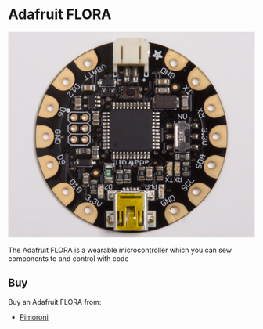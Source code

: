 # Adafruit FLORA

![Adafruit FLORA](adafruit-flora.png)

The Adafruit FLORA is a wearable microcontroller which you can sew components to and control with code

## Buy

Buy an Adafruit FLORA from:

- [Pimoroni](https://shop.pimoroni.com/products/adafruit-flora-wearable-electronic-platform-arduino-compatible)
